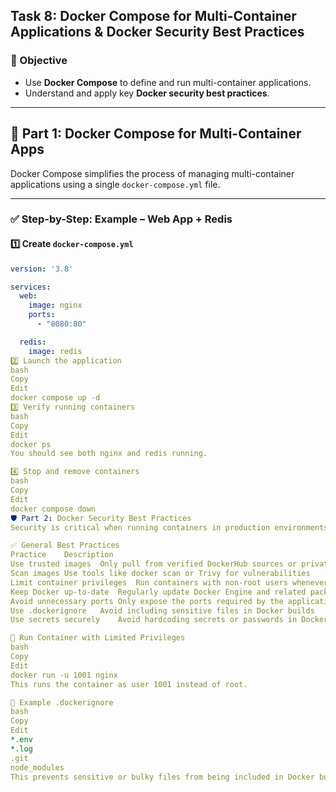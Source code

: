 ## Task 8: Docker Compose for Multi-Container Applications & Docker Security Best Practices

### 🎯 Objective

- Use **Docker Compose** to define and run multi-container applications.
- Understand and apply key **Docker security best practices**.

---

## 🐳 Part 1: Docker Compose for Multi-Container Apps

Docker Compose simplifies the process of managing multi-container applications using a single `docker-compose.yml` file.

---

### ✅ Step-by-Step: Example – Web App + Redis

#### 1️⃣ Create `docker-compose.yml`

```yaml
version: '3.8'

services:
  web:
    image: nginx
    ports:
      - "8080:80"

  redis:
    image: redis
2️⃣ Launch the application
bash
Copy
Edit
docker compose up -d
3️⃣ Verify running containers
bash
Copy
Edit
docker ps
You should see both nginx and redis running.

4️⃣ Stop and remove containers
bash
Copy
Edit
docker compose down
🛡️ Part 2: Docker Security Best Practices
Security is critical when running containers in production environments.

✅ General Best Practices
Practice	Description
Use trusted images	Only pull from verified DockerHub sources or private registries
Scan images	Use tools like docker scan or Trivy for vulnerabilities
Limit container privileges	Run containers with non-root users whenever possible
Keep Docker up-to-date	Regularly update Docker Engine and related packages
Avoid unnecessary ports	Only expose the ports required by the application
Use .dockerignore	Avoid including sensitive files in Docker builds
Use secrets securely	Avoid hardcoding secrets or passwords in Dockerfiles or Compose files

🔐 Run Container with Limited Privileges
bash
Copy
Edit
docker run -u 1001 nginx
This runs the container as user 1001 instead of root.

📂 Example .dockerignore
bash
Copy
Edit
*.env
*.log
.git
node_modules
This prevents sensitive or bulky files from being included in Docker builds.

